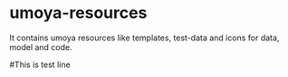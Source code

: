 # umoya-resources
It contains umoya resources like templates, test-data and icons for data, model and code.

#This is test line
